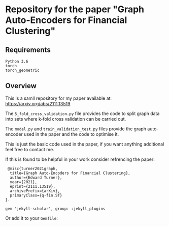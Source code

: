 # Repository for the paper "Graph Auto-Encoders for Financial Clustering"

## Requirements
```
Python 3.6
torch
torch_geometric
```
## Overview
This is a samll repository for my paper available at: https://arxiv.org/abs/2111.13519.

The ```5_fold_cross_validation.py``` file provides the code to split graph data into sets where k-fold cross validation can be carried out.

The ```model.py``` and ```train_validation_test.py``` files provide the graph auto-encoder used in the paper and the code to optimise it.

This is just the basic code used in the paper, if you want anything additional feel free to contact me.

If this is found to be helpful in your work consider refrencing the paper:

     @misc{turner2021graph,
      title={Graph Auto-Encoders for Financial Clustering}, 
      author={Edward Turner},
      year={2021},
      eprint={2111.13519},
      archivePrefix={arXiv},
      primaryClass={q-fin.ST}
    }.
  
    gem 'jekyll-scholar', group: :jekyll_plugins

Or add it to your `Gemfile`:
    
